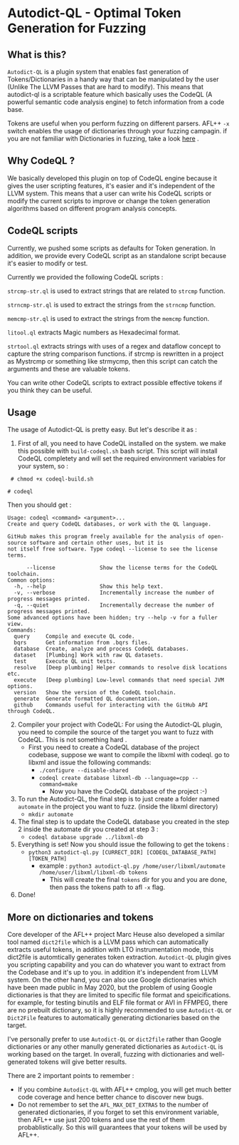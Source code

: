 # Autodict-QL - Optimal Token Generation for Fuzzing

## What is this?

`Autodict-QL` is a plugin system that enables fast generation of Tokens/Dictionaries in a handy way that can be manipulated by the user (Unlike The LLVM Passes that are hard to modify). This means that autodict-ql is a scriptable feature which basically uses the CodeQL (A powerful semantic code analysis engine) to fetch information from a code base.

Tokens are useful when you perform fuzzing on different parsers. AFL++ `-x` switch enables the usage of dictionaries through your fuzzing campagin. if you are not familiar with Dictionaries in fuzzing, take a look [here](https://github.com/AFLplusplus/AFLplusplus/tree/stable/dictionaries) .


## Why CodeQL ?
We basically developed this plugin on top of CodeQL engine because it gives the user scripting features, it's easier and it's independent of the LLVM system. This means that a user can write his CodeQL scripts or modify the current scripts to improve or change the token generation algorithms based on different program analysis concepts.


## CodeQL scripts
Currently, we pushed some scripts as defaults for Token generation. In addition, we provide every CodeQL script as an standalone script because it's easier to modify or test.

Currently we provided the following CodeQL scripts :

`strcmp-str.ql` is used to extract strings that are related to `strcmp` function.

`strncmp-str.ql` is used to extract the strings from the `strncmp` function.

`memcmp-str.ql` is used to extract the strings from the `memcmp` function.

`litool.ql` extracts Magic numbers as Hexadecimal format.

`strtool.ql` extracts strings with uses of a regex and dataflow concept to capture the string comparison functions. if strcmp is rewritten in a project as Mystrcmp or something like strmycmp, then this script can catch the arguments and these are valuable tokens.

You can write other CodeQL scripts to extract possible effective tokens if you think they can be useful.


## Usage
The usage of Autodict-QL is pretty easy. But let's describe it as :

1. First of all, you need to have CodeQL installed on the system. we make this possible with `build-codeql.sh` bash script. This script will install CodeQL completety and will set the required environment variables for your system, so :

` # chmod +x codeql-build.sh`

` # codeql `

Then you should get :

```shell
Usage: codeql <command> <argument>...
Create and query CodeQL databases, or work with the QL language.

GitHub makes this program freely available for the analysis of open-source software and certain other uses, but it is
not itself free software. Type codeql --license to see the license terms.

      --license              Show the license terms for the CodeQL toolchain.
Common options:
  -h, --help                 Show this help text.
  -v, --verbose              Incrementally increase the number of progress messages printed.
  -q, --quiet                Incrementally decrease the number of progress messages printed.
Some advanced options have been hidden; try --help -v for a fuller view.
Commands:
  query     Compile and execute QL code.
  bqrs      Get information from .bqrs files.
  database  Create, analyze and process CodeQL databases.
  dataset   [Plumbing] Work with raw QL datasets.
  test      Execute QL unit tests.
  resolve   [Deep plumbing] Helper commands to resolve disk locations etc.
  execute   [Deep plumbing] Low-level commands that need special JVM options.
  version   Show the version of the CodeQL toolchain.
  generate  Generate formatted QL documentation.
  github    Commands useful for interacting with the GitHub API through CodeQL.
```

2. Compiler your project with CodeQL: For using the Autodict-QL plugin, you need to compile the source of the target you want to fuzz with CodeQL. This is not something hard .
	- First you need to create a CodeQL database of the project codebase, suppose we want to compile the libxml with codeql. go to libxml and issue the following commands:
		- `./configure --disable-shared`
		- `codeql create database libxml-db --language=cpp --command=make`
			- Now you have the CodeQL database of the project :-)
3. To run the Autodict-QL, the final step is to just create a folder named `automate` in the project you want to fuzz. (inside the libxml directory)
	- `mkdir automate` 
4. The final step is to update the CodeQL database you created in the step 2 inside the automate dir you created at step 3 :
	- `codeql database upgrade ../libxml-db`
5. Everything is set! Now you should issue the following to get the tokens :
	- `python3 autodict-ql.py [CURRECT_DIR] [CODEQL_DATABASE_PATH] [TOKEN_PATH]`
		- example : `python3 autodict-ql.py /home/user/libxml/automate /home/user/libxml/libxml-db tokens`
			- This will create the final `tokens` dir for you and you are done, then pass the tokens path to afl `-x` flag.
6. Done! 


## More on dictionaries and tokens
Core developer of the AFL++ project Marc Heuse also developed a similar tool named `dict2file` which is a LLVM pass which can automatically extracts useful tokens, in addition with LTO instrumentation mode, this dict2file is automtically generates token extraction. `Autodict-QL` plugin gives you scripting capability and you can do whatever you want to extract from the Codebase and it's up to you. in addition it's independent from LLVM system.
On the other hand, you can also use Google dictionaries which have been made public in May 2020, but the problem of using Google dictionaries is that they are limited to specific file format and speicifications. for example, for testing binutils and ELF file format or AVI in FFMPEG, there are no prebuilt dictionary, so it is highly recommended to use `Autodict-QL` or `Dict2File` features to automatically generating dictionaries based on the target.

I've personally prefer to use `Autodict-QL` or `dict2file` rather than Google dictionaries or any other manully generated dictionaries as `Autodict-QL` is working based on the target.
In overall, fuzzing with dictionaries and well-generated tokens will give better results.

There are 2 important points to remember :

- If you combine `Autodict-QL` with AFL++ cmplog, you will get much better code coverage and hence better chance to discover new bugs.
- Do not remember to set the `AFL_MAX_DET_EXTRAS` to the number of generated dictionaries, if you forget to set this environment variable, then AFL++ use just 200 tokens and use the rest of them probablistically. So this will guarantees that your tokens will be used by AFL++.

 